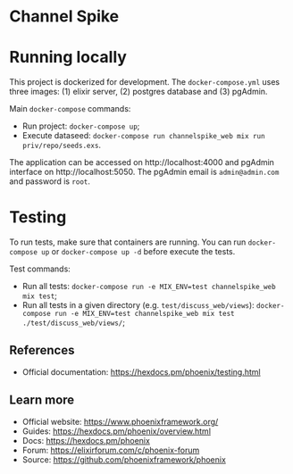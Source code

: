 # Channel Spike

# Running locally

This project is dockerized for development. The `docker-compose.yml` uses three images: (1) elixir server, (2) postgres database and (3) pgAdmin.

Main `docker-compose` commands:

  * Run project: `docker-compose up`;
  * Execute dataseed: `docker-compose run channelspike_web mix run priv/repo/seeds.exs`.

The application can be accessed on http://localhost:4000 and pgAdmin interface on http://localhost:5050. The pgAdmin email is `admin@admin.com` and password is `root`.

# Testing

To run tests, make sure that containers are running. You can run `docker-compose up` or `docker-compose up -d` before execute the tests.

Test commands:

  * Run all tests: `docker-compose run -e MIX_ENV=test channelspike_web mix test`;
  * Run all tests in a given directory (e.g. `test/discuss_web/views`): `docker-compose run -e MIX_ENV=test channelspike_web mix test ./test/discuss_web/views/`;

## References

  * Official documentation: https://hexdocs.pm/phoenix/testing.html

## Learn more

  * Official website: https://www.phoenixframework.org/
  * Guides: https://hexdocs.pm/phoenix/overview.html
  * Docs: https://hexdocs.pm/phoenix
  * Forum: https://elixirforum.com/c/phoenix-forum
  * Source: https://github.com/phoenixframework/phoenix
